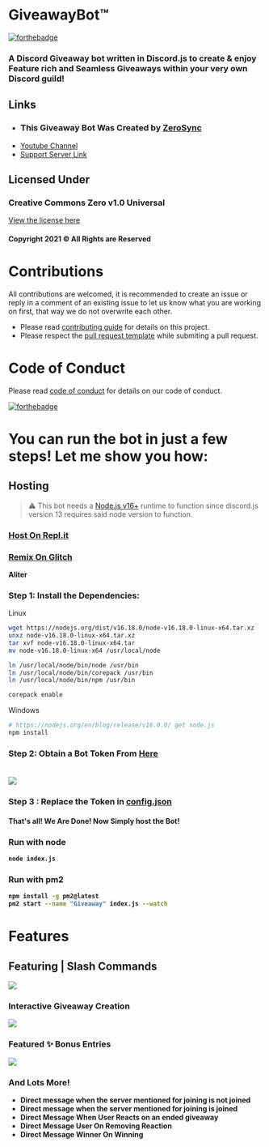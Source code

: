 # GiveawayBot™
[![forthebadge](https://forthebadge.com/images/badges/made-with-javascript.svg)](https://forthebadge.com)

### A Discord Giveaway bot written in Discord.js to create & enjoy Feature rich and Seamless Giveaways within your very own Discord guild!

## Links
- ### This Giveaway Bot Was Created by [ZeroSync](https://youtube.com/c/ZeroSync/)
- [Youtube Channel](https://www.youtube.com/c/ZeroSync)
- [Support Server Link](https://discord.gg/ARu4hr6hJw)

## Licensed Under
### Creative Commons Zero v1.0 Universal
[View the license here](https://github.com/ZeroDiscord/Giveaway/blob/master/LICENSE)
#### Copyright 2021 © All Rights are Reserved 

# Contributions

All contributions are welcomed, it is recommended to create an issue or reply in a comment of an existing issue to let us know what you are working on first, that way we do not overwrite each other.

- Please read [contributing guide](.github/CONTRIBUTING.md) for details on this project.
- Please respect the [pull request template](.github/PULL_REQUEST_TEMPLATE/pull_request_template.md) while submiting a pull request.

# Code of Conduct

Please read [code of conduct](.github/CODE_OF_CONDUCT.md) for details on our code of conduct.

[![forthebadge](https://forthebadge.com/images/badges/it-works-why.svg)](https://forthebadge.com)

# You can run the bot in just a few steps! Let me show you how:
## Hosting 
> ⚠  This bot needs a [Node.js v16+](https://nodejs.org/en/blog/release/v16.0.0/)  runtime to function since discord.js version 13 requires said node version to function.

### [Host On Repl.it](https://repl.it/github/ZeroDiscord/Giveaway)
### [Remix On Glitch](https://glitch.com/edit/#!/import/github/ZeroDiscord/Giveaway)

**Aliter**

### Step 1: Install the Dependencies:
Linux 
```sh
wget https://nodejs.org/dist/v16.18.0/node-v16.18.0-linux-x64.tar.xz
unxz node-v16.18.0-linux-x64.tar.xz
tar xvf node-v16.18.0-linux-x64.tar
mv node-v16.18.0-linux-x64 /usr/local/node

ln /usr/local/node/bin/node /usr/bin
ln /usr/local/node/bin/corepack /usr/bin
ln /usr/local/node/bin/npm /usr/bin

corepack enable
```
Windows 
```sh
# https://nodejs.org/en/blog/release/v16.0.0/ get node.js
npm install 
```

### Step 2: Obtain a Bot Token From [Here](https://discord.com/developers) <br> <br>
<kbd>
  <img src="https://zerosnap.000webhostapp.com/2faykzzg.gif">
</kbd>
<b>
  

### Step 3 : Replace the Token in [config.json](https://github.com/ZeroDiscord/Giveaway/blob/master/config.json) <br>
#### That's all! We Are Done! Now Simply host the Bot!

### Run with node
```sh
node index.js
```
### Run with pm2
```sh
npm install -g pm2@latest
pm2 start --name "Giveaway" index.js --watch
```

# Features
## Featuring | Slash Commands 
<kbd>
  <img src="https://zerosnap.000webhostapp.com/ktfoi0f9.gif">
</kbd>
<b>
  
### Interactive Giveaway Creation
  
  <kbd>
  <img src="https://zerosnap.000webhostapp.com/mig6cvt0.gif">
</kbd>
<b>
  
### Featured ✨ Bonus Entries 
<kbd>
  <img src="https://zerosnap.000webhostapp.com/8eblx4sc.gif">
</kbd>
<b>

  
### And Lots More!
- Direct message when the server mentioned for joining is not joined
- Direct message when the server mentioned for joining is joined 
- Direct Message When User Reacts on an ended giveaway
- Direct Message User On Removing Reaction
- Direct Message Winner On Winning
